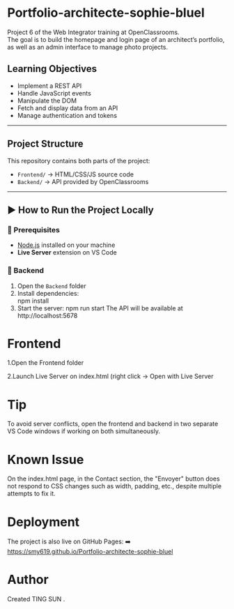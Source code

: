 # Portfolio-architecte-sophie-bluel

Project 6 of the Web Integrator training at OpenClassrooms.  
The goal is to build the homepage and login page of an architect’s portfolio, as well as an admin interface to manage photo projects.

##  Learning Objectives

- Implement a REST API
- Handle JavaScript events
- Manipulate the DOM
- Fetch and display data from an API
- Manage authentication and tokens

---

## Project Structure

This repository contains both parts of the project:

- `Frontend/` → HTML/CSS/JS source code
- `Backend/` → API provided by OpenClassrooms

---

## ▶️ How to Run the Project Locally

### 🔧 Prerequisites

- [Node.js](https://nodejs.org/) installed on your machine
- **Live Server** extension on VS Code

### 📁 Backend

1. Open the `Backend` folder
2. Install dependencies:  
   npm install
3. Start the server:
npm run start
The API will be available at http://localhost:5678


# Frontend
1.Open the Frontend folder

2.Launch Live Server on index.html (right click → Open with Live Server

# Tip
To avoid server conflicts, open the frontend and backend in two separate VS Code windows if working on both simultaneously.


# Known Issue
On the index.html page, in the Contact section, the "Envoyer" button does not respond to CSS changes such as width, padding, etc., despite multiple attempts to fix it.


# Deployment
The project is also live on GitHub Pages:
➡️ https://smy619.github.io/Portfolio-architecte-sophie-bluel


# Author
Created TING SUN .
